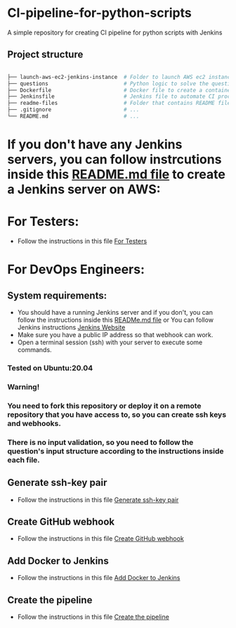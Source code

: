 # CI-pipeline-for-python-scripts
A simple repository for creating CI pipeline for python scripts with Jenkins

## Project structure
```sh

├── launch-aws-ec2-jenkins-instance  # Folder to launch AWS ec2 instance for Jenkins (contains a README.md file)
├── questions                        # Python logic to solve the questions
├── Dockerfile                       # Docker file to create a container for python
├── Jenkinsfile                      # Jenkins file to automate CI process
├── readme-files                     # Folder that contains README file with some instructions
├── .gitignore                       # ...
└── README.md                        # ...
```

# If you don't have any Jenkins servers, you can follow instrcutions inside this [README.md file](launch-aws-ec2-jenkins-instance/README.md) to create a Jenkins server on AWS:




# For Testers:
- Follow the instructions in this file [For Testers](./readme-files/for-tester.md)



# For DevOps Engineers:

## System requirements:
- You should have a running Jenkins server and if you don't, you can follow the instructions inside this  [READMe.md file](launch-aws-ec2-jenkins-instance/README.md) or You can follow Jenkins instructions [Jenkins Website](https://www.jenkins.io/doc/book/installing/)
- Make sure you have a public IP address so that webhook can work.
- Open a terminal session (ssh) with your server to execute some commands.

###  Tested on Ubuntu:20.04
### Warning! 
### You need to fork this repository or deploy it on a remote repository that you have access to, so you can create ssh keys and webhooks.
### There is no input validation, so you need to follow the question's input structure according to the instructions inside each file.

## Generate ssh-key pair
- Follow the instructions in this file [Generate ssh-key pair](./readme-files/generate-ssh-key-pair.md)

## Create GitHub webhook
- Follow the instructions in this file [Create GitHub webhook](./readme-files/create-GitHub-webhook.md)

## Add Docker to Jenkins
- Follow the instructions in this file [Add Docker to Jenkins](./readme-files/add-Docker-to-Jenkins.md)

## Create the pipeline
- Follow the instructions in this file [Create the pipeline](./readme-files/create-the-pipeline.md)
